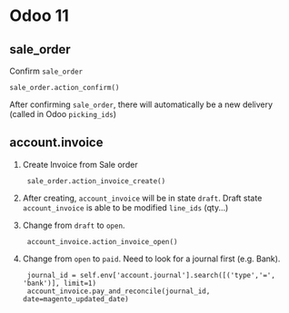 # Odoo 11

## sale_order

Confirm `sale_order`

    sale_order.action_confirm()

After confirming `sale_order`, there will automatically be a new delivery (called in Odoo `picking_ids`)

## account.invoice

1. Create Invoice from Sale order

        sale_order.action_invoice_create()

2. After creating, `account_invoice` will be in state `draft`. Draft state `account_invoice` is able to be modified `line_ids` (qty...)

3. Change from `draft` to `open`.

        account_invoice.action_invoice_open()

4. Change from `open` to `paid`. Need to look for a journal first (e.g. Bank).

        journal_id = self.env['account.journal'].search([('type','=', 'bank')], limit=1)
        account_invoice.pay_and_reconcile(journal_id, date=magento_updated_date)
